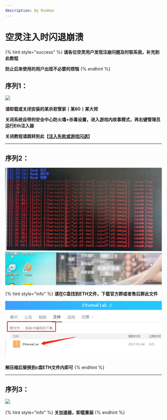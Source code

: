```yaml
---
description: By RuoHan
---
```


# 空灵注入时闪退崩溃

{% hint style="success" %}
**请各位空灵用户发现注崩问题及时联系我，补充到此教程**

**防止后来使用的用户出现不必要的烦恼**
{% endhint %}

## **序列**1：

![](../../.gitbook/assets/YSFO6Q4\(\(XC\`F7UKSDTKT9L.jpg)

**请卸载或关闭安装的某杀软管家丨某60丨某大师**

**关闭系统自带的安全中心防火墙+杀毒设置，进入游戏内故事模式，再右键管理员运行Eth注入器**

**关闭教程请跳转到此【**[**注入失败或游戏闪退**](https://ruohandocs-1.gitbook.io/ruo-han-jiao-cheng-wiki/solve)**】**

****

## **序列2：**

![](../../.gitbook/assets/059506B938E1E8DBFD954CF18DBF75A7.jpg)

{% hint style="info" %}
**请在C盘找到ETH文件，下载官方群或者售后群此文件**

****![](<../../.gitbook/assets/image (22).png>)****

**解压缩后替换到c盘ETH文件内即可**
{% endhint %}

****

## **序列3：**

![](../../.gitbook/assets/@V\~\)GCA92\~UA8Q%K9IIBJPY.jpg)

{% hint style="info" %}
**关加速器，卸载重装**
{% endhint %}
